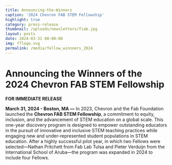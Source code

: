 ```yaml
---
title: Announcing-the-Winners
caption: '2024 Chevron FAB STEM Fellowship'
highlight: true
category: press-release
thumbnail: /uploads/newsletters/fiab.jpg
layout: posts
date: 2024-03-31 00:00:00
img: fflogo.svg
permalink: /media/fellow_winnners_2024
---
```


#  Announcing the Winners of the 2024 Chevron FAB STEM Fellowship

**FOR IMMEDIATE RELEASE**


**March 31, 2024 - Boston, MA —** In 2023, Chevron and the Fab Foundation launched the **Chevron FAB STEM Fellowship**, a commitment to equity, inclusion, and the advancement of STEM education on a global scale. This one-year discovery program is designed to empower outstanding educators in the pursuit of innovative and inclusive STEM teaching practices while engaging new and under-represented student populations in STEM education. After a highly successful pilot year, in which two Fellows were selected—Nathan Pritchett from Fab Lab Tulsa and Pieter Verduijn from the International School of Aruba—the program was expanded in 2024 to include four Fellows. 
